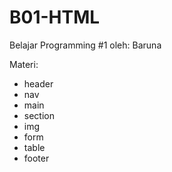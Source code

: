 # B01-HTML

Belajar Programming #1
oleh: Baruna

Materi:
- header
- nav
- main
- section
- img
- form
- table
- footer
